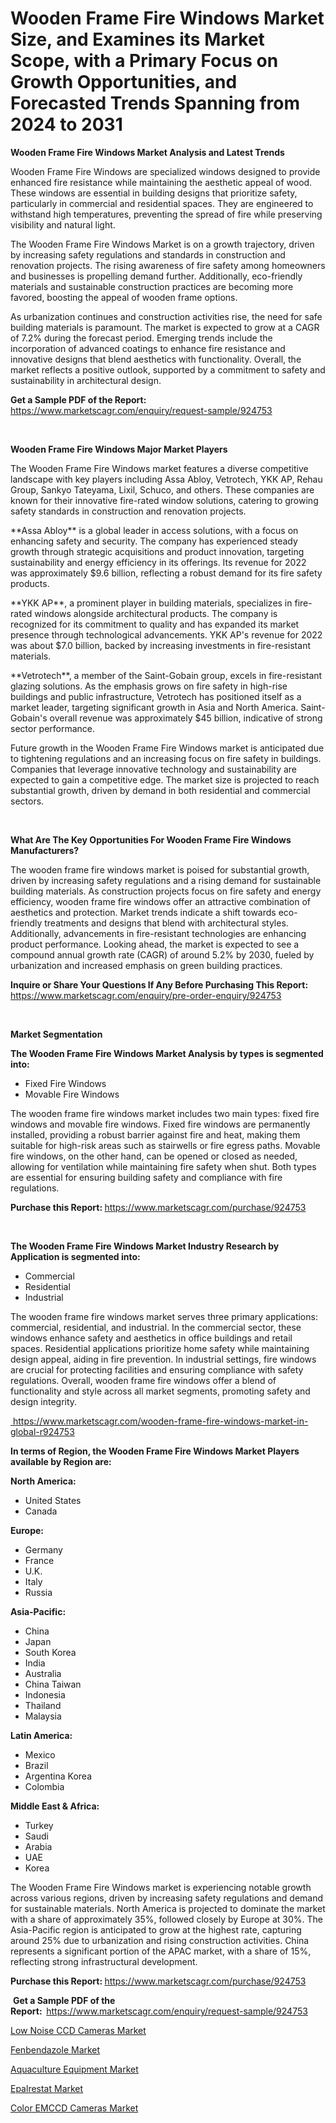 <p><h1>Wooden Frame Fire Windows Market Size, and Examines its Market Scope, with a Primary Focus on Growth Opportunities, and Forecasted Trends Spanning from 2024 to 2031</h1></p><p><strong>Wooden Frame Fire Windows Market Analysis and Latest Trends</strong></p>
<p><p>Wooden Frame Fire Windows are specialized windows designed to provide enhanced fire resistance while maintaining the aesthetic appeal of wood. These windows are essential in building designs that prioritize safety, particularly in commercial and residential spaces. They are engineered to withstand high temperatures, preventing the spread of fire while preserving visibility and natural light.</p><p>The Wooden Frame Fire Windows Market is on a growth trajectory, driven by increasing safety regulations and standards in construction and renovation projects. The rising awareness of fire safety among homeowners and businesses is propelling demand further. Additionally, eco-friendly materials and sustainable construction practices are becoming more favored, boosting the appeal of wooden frame options. </p><p>As urbanization continues and construction activities rise, the need for safe building materials is paramount. The market is expected to grow at a CAGR of 7.2% during the forecast period. Emerging trends include the incorporation of advanced coatings to enhance fire resistance and innovative designs that blend aesthetics with functionality. Overall, the market reflects a positive outlook, supported by a commitment to safety and sustainability in architectural design.</p></p>
<p><strong>Get a Sample PDF of the Report:&nbsp;</strong> <a href="https://www.marketscagr.com/enquiry/request-sample/924753?utm_campaign=1262&utm_medium=2&utm_source=Github&utm_content=ia&utm_term=01102024&utm_id=wooden-frame-fire-windows">https://www.marketscagr.com/enquiry/request-sample/924753</a></p>
<p>&nbsp;</p>
<p><strong>Wooden Frame Fire Windows Major Market Players</strong></p>
<p><p>The Wooden Frame Fire Windows market features a diverse competitive landscape with key players including Assa Abloy, Vetrotech, YKK AP, Rehau Group, Sankyo Tateyama, Lixil, Schuco, and others. These companies are known for their innovative fire-rated window solutions, catering to growing safety standards in construction and renovation projects.</p><p>**Assa Abloy** is a global leader in access solutions, with a focus on enhancing safety and security. The company has experienced steady growth through strategic acquisitions and product innovation, targeting sustainability and energy efficiency in its offerings. Its revenue for 2022 was approximately $9.6 billion, reflecting a robust demand for its fire safety products.</p><p>**YKK AP**, a prominent player in building materials, specializes in fire-rated windows alongside architectural products. The company is recognized for its commitment to quality and has expanded its market presence through technological advancements. YKK AP's revenue for 2022 was about $7.0 billion, backed by increasing investments in fire-resistant materials.</p><p>**Vetrotech**, a member of the Saint-Gobain group, excels in fire-resistant glazing solutions. As the emphasis grows on fire safety in high-rise buildings and public infrastructure, Vetrotech has positioned itself as a market leader, targeting significant growth in Asia and North America. Saint-Gobain's overall revenue was approximately $45 billion, indicative of strong sector performance.</p><p>Future growth in the Wooden Frame Fire Windows market is anticipated due to tightening regulations and an increasing focus on fire safety in buildings. Companies that leverage innovative technology and sustainability are expected to gain a competitive edge. The market size is projected to reach substantial growth, driven by demand in both residential and commercial sectors.</p></p>
<p>&nbsp;</p>
<p><strong>What Are The Key Opportunities For Wooden Frame Fire Windows Manufacturers?</strong></p>
<p><p>The wooden frame fire windows market is poised for substantial growth, driven by increasing safety regulations and a rising demand for sustainable building materials. As construction projects focus on fire safety and energy efficiency, wooden frame fire windows offer an attractive combination of aesthetics and protection. Market trends indicate a shift towards eco-friendly treatments and designs that blend with architectural styles. Additionally, advancements in fire-resistant technologies are enhancing product performance. Looking ahead, the market is expected to see a compound annual growth rate (CAGR) of around 5.2% by 2030, fueled by urbanization and increased emphasis on green building practices.</p></p>
<p><strong>Inquire or Share Your Questions If Any Before Purchasing This Report:</strong> <a href="https://www.marketscagr.com/enquiry/pre-order-enquiry/924753?utm_campaign=1262&utm_medium=2&utm_source=Github&utm_content=ia&utm_term=01102024&utm_id=wooden-frame-fire-windows">https://www.marketscagr.com/enquiry/pre-order-enquiry/924753</a></p>
<p>&nbsp;</p>
<p><strong>Market Segmentation</strong></p>
<p><strong>The Wooden Frame Fire Windows Market Analysis by types is segmented into:</strong></p>
<p><ul><li>Fixed Fire Windows</li><li>Movable Fire Windows</li></ul></p>
<p><p>The wooden frame fire windows market includes two main types: fixed fire windows and movable fire windows. Fixed fire windows are permanently installed, providing a robust barrier against fire and heat, making them suitable for high-risk areas such as stairwells or fire egress paths. Movable fire windows, on the other hand, can be opened or closed as needed, allowing for ventilation while maintaining fire safety when shut. Both types are essential for ensuring building safety and compliance with fire regulations.</p></p>
<p><strong>Purchase this Report:&nbsp;</strong><a href="https://www.marketscagr.com/purchase/924753?utm_campaign=1262&utm_medium=2&utm_source=Github&utm_content=ia&utm_term=01102024&utm_id=wooden-frame-fire-windows">https://www.marketscagr.com/purchase/924753</a></p>
<p>&nbsp;</p>
<p><strong>The Wooden Frame Fire Windows Market Industry Research by Application is segmented into:</strong></p>
<p><ul><li>Commercial</li><li>Residential</li><li>Industrial</li></ul></p>
<p><p>The wooden frame fire windows market serves three primary applications: commercial, residential, and industrial. In the commercial sector, these windows enhance safety and aesthetics in office buildings and retail spaces. Residential applications prioritize home safety while maintaining design appeal, aiding in fire prevention. In industrial settings, fire windows are crucial for protecting facilities and ensuring compliance with safety regulations. Overall, wooden frame fire windows offer a blend of functionality and style across all market segments, promoting safety and design integrity.</p></p>
<p><a href="https://www.marketscagr.com/wooden-frame-fire-windows-market-in-global-r924753?utm_campaign=1262&utm_medium=2&utm_source=Github&utm_content=ia&utm_term=01102024&utm_id=wooden-frame-fire-windows">&nbsp;https://www.marketscagr.com/wooden-frame-fire-windows-market-in-global-r924753</a></p>
<p><strong>In terms of Region, the Wooden Frame Fire Windows Market Players available by Region are:</strong></p>
<p>
    <p> <strong> North America: </strong>
        <ul>
            <li>United States</li>
            <li>Canada</li>
        </ul>
        </p> 
    <p> <strong> Europe: </strong>
        <ul>
            <li>Germany</li>
            <li>France</li>
            <li>U.K.</li>
            <li>Italy</li>
            <li>Russia</li>
        </ul>
        </p> 
    <p> <strong> Asia-Pacific: </strong>
        <ul>
            <li>China</li>
            <li>Japan</li>
            <li>South Korea</li>
            <li>India</li>
            <li>Australia</li>
            <li>China Taiwan</li>
            <li>Indonesia</li>
            <li>Thailand</li>
            <li>Malaysia</li>
        </ul>
        </p> 
    <p> <strong> Latin America: </strong>
        <ul>
            <li>Mexico</li>
            <li>Brazil</li>
            <li>Argentina Korea</li>
            <li>Colombia</li>
        </ul>
        </p> 
    <p> <strong> Middle East & Africa: </strong>
        <ul>
            <li>Turkey</li>
            <li>Saudi</li>
            <li>Arabia</li>
            <li>UAE</li>
            <li>Korea</li>
        </ul>
    </p>
    </p>
<p><p>The Wooden Frame Fire Windows market is experiencing notable growth across various regions, driven by increasing safety regulations and demand for sustainable materials. North America is projected to dominate the market with a share of approximately 35%, followed closely by Europe at 30%. The Asia-Pacific region is anticipated to grow at the highest rate, capturing around 25% due to urbanization and rising construction activities. China represents a significant portion of the APAC market, with a share of 15%, reflecting strong infrastructural development.</p></p>
<p><strong>Purchase this Report: </strong><a href="https://www.marketscagr.com/purchase/924753?utm_campaign=1262&utm_medium=2&utm_source=Github&utm_content=ia&utm_term=01102024&utm_id=wooden-frame-fire-windows">https://www.marketscagr.com/purchase/924753</a></p>
<p>&nbsp;<strong>Get a Sample PDF of the Report:&nbsp;&nbsp;</strong><a href="https://www.marketscagr.com/enquiry/request-sample/924753?utm_campaign=1262&utm_medium=2&utm_source=Github&utm_content=ia&utm_term=01102024&utm_id=wooden-frame-fire-windows">https://www.marketscagr.com/enquiry/request-sample/924753</a></p>
<p><strong></strong></p>
<p><p><a href="https://issuu.com/reportprime-2/docs/low-noise-ccd-cameras-market-size-2_476d58e66bc308?utm_campaign=1262&utm_medium=2&utm_source=Github&utm_content=ia&utm_term=01102024&utm_id=wooden-frame-fire-windows">Low Noise CCD Cameras Market</a></p><p><a href="https://www.linkedin.com/pulse/fenbendazole-market2024-2031-industry-insights-investment-opportunities-w8x6c?utm_campaign=1262&utm_medium=2&utm_source=Github&utm_content=ia&utm_term=01102024&utm_id=wooden-frame-fire-windows">Fenbendazole Market</a></p><p><a href="https://www.linkedin.com/pulse/aquaculture-equipment-industry-analysis-report-its-market-hcl1f?utm_campaign=1262&utm_medium=2&utm_source=Github&utm_content=ia&utm_term=01102024&utm_id=wooden-frame-fire-windows">Aquaculture Equipment Market</a></p><p><a href="https://www.linkedin.com/pulse/global-epalrestat-market-product-type-application-region-companies-ch5jc?utm_campaign=1262&utm_medium=2&utm_source=Github&utm_content=ia&utm_term=01102024&utm_id=wooden-frame-fire-windows">Epalrestat Market</a></p><p><a href="https://issuu.com/reportprime-2/docs/color-emccd-cameras-market-size-203_1bb5b511e219e6?utm_campaign=1262&utm_medium=2&utm_source=Github&utm_content=ia&utm_term=01102024&utm_id=wooden-frame-fire-windows">Color EMCCD Cameras Market</a></p></p>